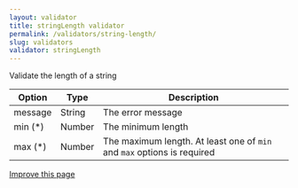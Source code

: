 ```yaml
---
layout: validator
title: stringLength validator
permalink: /validators/string-length/
slug: validators
validator: stringLength
---
```


Validate the length of a string

Option  | Type   | Description
--------|--------|------------
message | String | The error message
min (*) | Number | The minimum length
max (*) | Number | The maximum length. At least one of ```min``` and ```max``` options is required

<a href="{{ site.repository.docs_edit }}/validators/stringLength.md" class="btn btn-info">Improve this page</a>